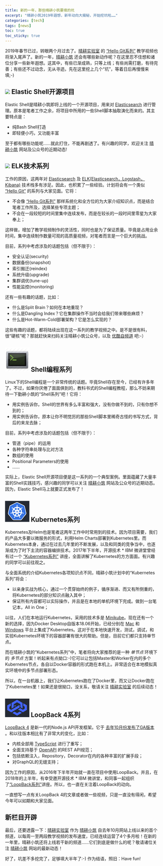 ```yaml
---
title: 新的一年，那些晴耕小筑要填的坑
excerpt: "晴耕小筑2019年遐想，新年动向大揭秘，开始挖坑啦……"
categories: [tech]
tags: [news]
toc: true
toc_sticky: true
---
```


2019年春节已过，转眼两个月过去了。[晴耕实验室](/lab) 的 [“Hello Git系列”](/tech/lab/hello-git/) 教学视频也将渐入尾声了。新的一年，[晴耕小筑](/) 还会有哪些新动作呢？在这里忍不住想和诸位分享一些新年遐想。这其中，有些已渐成熟，只等上线；有些尚需打磨，有待完善；有些还不过动念，无从寻迹。先在这里挖上几个“坑”，等着日后再慢慢来填;-)

## ![](https://www.elastic.co/assets/blt9a26f88bfbd20eb5/icon-elasticsearch-bb.svg) Elastic Shell开源项目

Elastic Shell是晴耕小筑即将上线的一个开源项目，用来对 [Elasticsearch](https://www.elastic.co/products/elasticsearch) 进行管理。原本是笔者工作之余，将项目中所用的一些Shell脚本抽取演化而来的。其主要特点是：

* 纯Bash Shell打造
* 即轻便小巧，又功能丰富

至于都有哪些功能呢……就此打住，不能再剧透了。有兴趣的同学，欢迎关注 [晴耕小筑](/) 网站及公众号的近期动态!

## ![](https://images.contentstack.io/v3/assets/bltefdd0b53724fa2ce/blt7c665c2ab90dd251/5bd9e3ad4ed46d9b5fbadd02/icon-elastic-stack-bb.svg) ELK技术系列

工作的原因，这两年对 [Elasticsearch](https://www.elastic.co/products/elasticsearch) 及 [ELK(Elasticsearch，Logstash，Kibana)](https://www.elastic.co/elk-stack) 技术栈多有涉足。因此，也积累了一些经验。计划将会有一个类似 [“Hello Git”](/tech/lab/hello-git/) 的系列与大家见面。它将：

* 不会像 [“Hello Git系列”](/tech/lab/hello-git/) 那样系统化和全方位的为大家介绍知识点，而是结合笔者工作所及，选择某些专项主题；
* 不会在一段较短的时间里集中连续发布，而是在较长的一段时间里零星为大家奉上；

这样做，增加了教学视频制作的灵活性，同时也是为了保证质量。毕竟是占用业余时间，集中连续制作数量可观的高质量视频，对笔者而言是一个巨大的挑战。

目前，系列中考虑涉及的话题包括（但不限于）：

* 安全认证(security)
* 数据备份(snapshot)
* 索引搬迁(reindex)
* 系统升级(upgrade)
* 集群调优(tune-up)
* 性能监控(monitoring)

还有一些有趣的话题，比如：

* 什么是Split Brain？如何在本地重现？
* 什么是Dangling Index？它在集群操作不当时会给我们带来哪些麻烦？
* 什么是Hot-Warm-Cold部署架构？它是怎么实现的？

这些有趣的话题，都将陆续出现在这一系列的教学视频之中。是不是很有料，很“硬核”呢？那就赶快来扫码关注晴耕小筑公众号，以及 [优酷自频道](http://i.youku.com/morningspace) 吧:-）

## ![](/assets/images/lab/shell.png) Shell编程系列

Linux下的Shell编程是一个非常传统的话题。毕竟Shell存在至今，已经有许多年了。不过，如果你厌倦了面面俱到的，教科书式的Shell编程教程，那么不妨来期待一下勤耕小筑的“Shell系列”吧！它将：

* 用实例告诉你，Shell的世界有多么丰富和强大，没有你做不到的，只有你想不到的；
* 用实例告诉你，原本让你不明觉厉的那些Shell脚本里稀奇古怪的书写方式，背后的来龙去脉；

目前，系列中考虑涉及的话题包括（但不限于）：

* 管道（pipe）的运用
* 各种字符串处理与比对方法
* 数组的使用
* Positional Parameters的使用
* ……

实际上，Elastic Shell开源项目便是这一系列的一个典型案例。里面蕴藏了大量丰富的Shell实践技巧，感兴趣的同学可以关注 [晴耕小筑](/) 网站及公众号的近期动态。因为，Elastic Shell马上就要正式发布了！

## ![](/assets/images/lab/k8s.png) Kubernetes系列

Kubernetes及Helm也是笔者这两年工作中时常用到的技术。因为项目需要，我们的产品大多要以微服务的形式，利用Helm Charts部署到Kubernetes里。而Kubernetes本身，通过在过去几年里的不断发展，以及和同类的竞争当中，也逐渐成为了时下主流的容器编排技术。2017年下半年，开源技术 * IBM 微讲堂曾经有过一个 [“Kubernetes系列”](https://developer.ibm.com/cn/tv/2018/opentec-k8s/) 讲座，全面讲解了Kubernetes的方方面面。有兴趣的同学可以前往观之。

与全面系统的介绍Kubernetes各项知识点不同，晴耕小筑计划中的“Kubernetes系列”将会：

* 以亲身实战为核心，通过一个贯穿始终的例子，循序渐进、而又有所侧重的，将Kubernetes的部分知识点融入其中；
* 保证所有内容都可以实际操作，并且是在本地的单机环境下完成。做到一台笔记本，All in One；

以往，人们在本地运行Kubernetes，采用的技术多是 [Minikube](https://kubernetes.io/docs/setup/minikube/)。现在还有一个新的选择，因为Docker Desktop自版本18.06开始，已经分别在 [Mac](https://docs.docker.com/docker-for-mac/kubernetes/) 和 [Windows](https://docs.docker.com/docker-for-windows/kubernetes/) 平台上集成了Kubernetes。这对于在本地快速开发，测试，调试，和实验Kubernetes环境下的容器部署有很大的帮助。但是，目前它们都只支持单节点。

而在晴耕小筑的“Kubernetes系列”中，笔者将向大家推荐的是一种 *单节点* 环境下的 *多节点* 方案！听起来有点拗口:-)它可以让包括Master和Worker在内的多个Kubernetes节点，各自以Docker容器的形式跑在本机上。非常适合在本地模拟真实环境中的多节点部署形态。

所以，在一台机器上，我们让Kubernetes跑在了Docker里，而又让Docker跑在了Kubernetes里！如果还是很拗口，没关系，敬请关注 [晴耕实验室](/lab) 的后续动态！

## ![](/assets/images/lab/lb4.png) LoopBack 4系列

[LoopBack 4](http://v4.loopback.io/index.html) 是新一代的Node.js API开发框架。它于 [去年10月份发布了GA版本](https://strongloop.com/strongblog/loopback-4-ga) 。和以往版本相比有了非常大的变化，比如：

* 内核全部用 [TypeScript](https://www.typescriptlang.org/) 进行了重写；
* 全面支持基于 [OpenAPI](https://swagger.io/specification/) 的REST API规范；
* 包括依赖注入，Repository，Decorator在内的各种丰富的扩展手段；
* 对GraphQL的无缝支持；

因为工作的原因，从2016年下半年开始就一直在项目中使用LoopBack。并且，在2018年的上半年，有幸受邀开源技术 * IBM 微讲堂，和同事一起组织了[“LoopBack系列”](/lab/#深入浅出loopback)讲座。所以，也一直在关注着LoopBack的动向。

一直想写一点有关LoopBack 4的文章或者做一些视频，只是一直没有得闲，希望今年可以如期和大家见面。

## 新栏目开辟

最后，还要透露一下：[晴耕实验室](/lab) 作为 [晴耕小筑](/) 自去年10月网站上线以来的首个频道，以每周一至两段教学视频的发布速度，已经连续运营了4个多月啦！在新的一年里，晴耕小筑还将上线若干新的频道……它们到底是做什么的呢？敬请诸位关注 [晴耕小筑](/) 网站的最新动态！

好了，坑差不多挖完了，足够填大半年了:-) 作为结语，照旧：Have fun!

